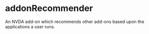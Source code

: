 # addonRecommender
An NVDA add-on which recommends other add-ons based upon the applications a user runs.
